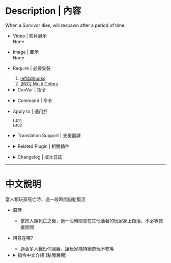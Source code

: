 # Description | 內容
When a Survivor dies, will respawn after a period of time.

* Video | 影片展示
<br/>None

* Image | 圖示
<br/>None

* Require | 必要安裝
	1. [left4dhooks](https://forums.alliedmods.net/showthread.php?t=321696)
    2. [[INC] Multi Colors](https://github.com/fbef0102/L4D1_2-Plugins/releases/tag/Multi-Colors)

* <details><summary>ConVar | 指令</summary>

	* cfg/sourcemod/Survivor_Respawn.cfg
		```php
		// 0=Plugin off, 1=Plugin on.
		l4d2_final_rescue_arrive_time_enable "0"

		// If 1, Enables Human Survivors to respawn automatically when killed
		l4d_survivorrespawn_human "1"

		// If 1, Allows Bots to respawn automatically when killed
		l4d_survivorrespawn_bot "1"

		// If 1, Enables the respawn limit for Survivors
		l4d_survivorrespawn_limitenable "1"

		// Amount of times a Survivor can respawn before permanently dying
		l4d_survivorrespawn_deathlimit "3"

		// How many seconds until the Survivor respawns
		l4d_survivorrespawn_respawntimeout "30"

		// Amount of HP a Survivor will respawn with
		l4d_survivorrespawn_respawnhp "70"

		// Amount of buffer HP a Survivor will respawn with
		l4d_survivorrespawn_respawnbuffhp "30"

		// Respawn bots if is dead in case of using Take Over.
		l4d_survivorrespawn_botreplaced "1"

		// Invincible time after survivor respawn.
		l4d_survivorrespawn_invincibletime "10.0"

		// If 1, disable respawning while the final escape starts (rescue vehicle ready)
		l4d_survivorrespawn_disable_rescue_escape "1"

		// If 1, display message to All when someone has been auto-respawned
		l4d_survivorrespawn_msg_enable "1"

		// (L4D2) First slot weapon for repawn Survivor (1-Autoshot, 2-SPAS, 3-M16, 4-SCAR, 5-AK47, 6-SG552, 7-Mil Sniper, 8-AWP, 9-Scout, 10=Hunt Rif, 11=M60, 12=GL, 13-SMG, 14-Sil SMG, 15=MP5, 16-Pump Shot, 17=Chrome Shot, 18=Rand T1, 19=Rand T2, 20=Rand T3, 0=off)
		// GL = Grenade Launcher
		// Rand T3 = M60 or Grenade Launcher
		l4d_survivorrespawn_firstweapon "1"

		// (L4D2) Second slot weapon for new 5+ Survivor (1- Dual Pistol, 2-Magnum, 3-Chainsaw, 4=Melee weapon from map, 5=Random, 0=Only Pistol)
		l4d_survivorrespawn_secondweapon "4"

		// (L4D2) Third slot weapon for repawn Survivor (1 - Moltov, 2 - Pipe Bomb, 3 - Bile Jar, 4=Random, 0=off)
		l4d_survivorrespawn_thirdweapon "4"

		// (L4D2) Fourth slot weapon for repawn Survivor (1 - Medkit, 2 - Defib, 3 - Incendiary Pack, 4 - Explosive Pack, 5=Random, 0=off)
		l4d_survivorrespawn_forthweapon "1"

		// (L4D2) Fifth slot weapon for repawn Survivor (1 - Pills, 2 - Adrenaline, 3=Random, 0=off)
		l4d_survivorrespawn_fifthweapon "2"

		// (L4D1) First slot weapon for new 5+ Survivor (1 - Autoshotgun, 2 - M16, 3 - Hunting Rifle, 4 - smg, 5 - shotgun, 6=Random T1, 7=Random T2, 0=off)
		l4d_survivorrespawn_firstweapon "6"

		// (L4D1) Second slot weapon for new 5+ Survivor (1 - Dual Pistol, 0=Only Pistol)
		l4d_survivorrespawn_secondweapon "1"

		// (L4D1) Third slot weapon for new 5+ Survivor (1 - Moltov, 2 - Pipe Bomb, 3=Random, 0=off)
		l4d_survivorrespawn_thirdweapon "3"

		// (L4D1) Fourth slot weapon for new 5+ Survivor (1 - Medkit, 0=off)
		l4d_survivorrespawn_forthweapon "0"

		// (L4D1) Fifth slot weapon for new 5+ Survivor (1 - Pills, 0=off)
		l4d_survivorrespawn_fifthweapon "0"
		```
</details>

* <details><summary>Command | 命令</summary>

	* **Respawn Target/s At Your Crosshair. (Admin Access: ADMFLAG_BAN)**
		```php
		sm_respawn <#UserID | Name>
		```

	* **Create A Menu Of Clients List And Respawn Targets At Your Crosshair. (Admin Access: ADMFLAG_BAN)**
		```php
		sm_respawnexmenu
		```
</details>


* Apply to | 適用於
	```
	L4D1
	L4D2
	```

* <details><summary>Translation Support | 支援翻譯</summary>

	```
	English
	繁體中文
	简体中文
	Russian
	```
</details>

* <details><summary>Related Plugin | 相關插件</summary>

	1. [MultiSlots Improved](/l4dmultislots): When 5+ player joins the server but no any bot can be taken over, this plugin will spawn an alive survivor bot for him.
		> 創造5位以上倖存者遊玩伺服器
	2. [Infected Bots Control Improved](/l4dinfectedbots): Spawns multi infected bots in any mode + allows playable special infected in coop/survival + unlock infected slots (10 VS 10 available)
		> 多特感生成插件，倖存者人數越多，生成的特感越多，且不受遊戲特感數量限制
</details>

* <details><summary>Changelog | 版本日誌</summary>

	* v4.2 (2024-12-4)
		* Update cvars

	* v4.1 (2024-5-10)
		* Give random melee weapons

	* v4.0 (2024-3-5)
		* Update Translation

	* v3.9 (2024-2-26)
	* v3.8 (2024-1-23)
		* Update Cvars

	* v3.7 (2023-4-14)
		* More hints and translation

	* v3.6 (2023-4-9)
		* Remove useless cvars
		* Optimize code

	* v3.5
		* [AlliedModder Post](https://forums.alliedmods.net/showpost.php?p=2770929&postcount=14)
		* Remake Code
		* Don't remove dead body
		* If player replaces a dead bot, respawn player after a period of time.
		* Invincible time after survivor respawn by this plugin.
		* Respawn again if player dies within Invincible time.
		* Disable respawning while the final escape starts (rescue vehicle ready)

	* v2.1
		* [Original Plugin by Ernecio](https://forums.alliedmods.net/showthread.php?t=323033)
</details>

- - - -
# 中文說明
當人類玩家死亡時，過一段時間自動復活

* 原理
	* 當然人類死亡之後，過一段時間會在其他活著的玩家身上復活，不必等救援房間
    
* 用意在哪?
    * 適合多人戰役伺服器，讓玩家能持續遊玩不乾等

* <details><summary>指令中文介紹 (點我展開)</summary>

	* cfg/sourcemod/Survivor_Respawn.cfg
		```php
		// 0=關閉插件, 1=啟動插件
		l4d2_final_rescue_arrive_time_enable "0"

		// 為1時，倖存者玩家死亡之後，過一段時間自動復活
		l4d_survivorrespawn_human "1"

		// 為1時，倖存者bot死亡之後，過一段時間自動復活
		l4d_survivorrespawn_bot "1"

		// 為1時，倖存者死亡會有次數限制
		l4d_survivorrespawn_limitenable "1"

		// 每回合復活次數的上限
		l4d_survivorrespawn_deathlimit "3"

		// 復活時間
		l4d_survivorrespawn_respawntimeout "30"

		// 復活的實血值 (預設 80)
		l4d_survivorrespawn_respawnhp "70"

		// 復活的虛血值 (預設 20)
		l4d_survivorrespawn_respawnbuffhp "30"

		// 為1時，如果bot取代的是死亡的玩家則也會復活
		l4d_survivorrespawn_botreplaced "1"

		// 復活後的無敵時間
		l4d_survivorrespawn_invincibletime "10.0"

		// 為1時，救援載具來臨之後不能再復活
		l4d_survivorrespawn_disable_rescue_escape "1"

		// 為1時，當有人自動復活時，顯示訊息給所有玩家
		l4d_survivorrespawn_msg_enable "1"

		// (L4D2) 復活後給予的主武器 (1-Autoshot, 2-SPAS, 3-M16, 4-SCAR, 5-AK47, 6-SG552, 7-Mil Sniper, 8-AWP, 9-Scout, 10=Hunt Rif, 11=M60, 12=GL, 13-SMG, 14-Sil SMG, 15=MP5, 16-Pump Shot, 17=Chrome Shot, 18=隨機T1武器, 19=隨機T2武器, 20=隨機T3武器, 0=關閉)
		// GL = 榴彈發射器
		// 隨機T3武器 = M60機槍 或 榴彈發射器
		l4d_survivorrespawn_firstweapon "1"

		// (L4D2) 給予新生成的倖存者Bot副武器 (1- 雙手槍, 2-沙漠之鷹, 3-電鋸, 4=任一把近戰武器, 5=隨機, 0=只有一把手槍)
		l4d_survivorrespawn_secondweapon "4"

		// (L4D2) 復活後給予的投擲物品 (1 - 火瓶, 2 - 土製炸彈, 3 - 膽汁, 4=隨機, 0=關閉)
		l4d_survivorrespawn_thirdweapon "4"

		// (L4D2) 復活後給予的醫療物品 (1 - 治療包, 2 - 電擊器, 3 - 火焰包, 4 - 高爆彈, 5=隨機, 0=關閉)
		l4d_survivorrespawn_forthweapon "1"

		// (L4D2) 復活後給予的副醫療物品 (1 - 藥丸, 2 - 腎上腺素, 3=隨機, 0=關閉)
		l4d_survivorrespawn_fifthweapon "2"

		// (L4D1) 復活後給予的主武器 (1 - Autoshotgun, 2 - M16, 3 - Hunting Rifle, 4 - smg, 5 - shotgun, 6=隨機T1武器, 7=隨機T2武器, 0=關閉)
		l4d_survivorrespawn_firstweapon "6"

		// (L4D1) 復活後給予的副武器 (1 - 雙手槍, 0=只有一把手槍)
		l4d_survivorrespawn_secondweapon "1"

		// (L4D1) 復活後給予的投擲物品 (1 - 火瓶, 2 - 土製炸彈, 3=隨機, 0=關閉)
		l4d_survivorrespawn_thirdweapon "3"

		// (L4D1) 復活後給予的醫療物品 (1 - 治療包, 0=關閉)
		l4d_survivorrespawn_forthweapon "0"

		// (L4D1) 復活後給予的副醫療物品 (1 - 藥丸, 0=關閉)
		l4d_survivorrespawn_fifthweapon "0"
		```
</details>

